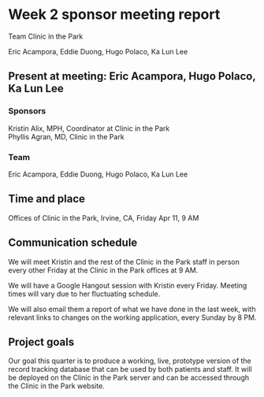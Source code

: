 # Week 2 sponsor meeting report

Team Clinic in the Park

Eric Acampora, Eddie Duong, Hugo Polaco, Ka Lun Lee

## Present at meeting: Eric Acampora, Hugo Polaco, Ka Lun Lee

### Sponsors

Kristin Alix, MPH, Coordinator at Clinic in the Park   
Phyllis Agran, MD, Clinic in the Park

### Team

Eric Acampora, Eddie Duong, Hugo Polaco, Ka Lun Lee

## Time and place

Offices of Clinic in the Park, Irvine, CA, Friday Apr 11, 9 AM

## Communication schedule

We will meet Kristin and the rest of the Clinic in the Park staff in person every other Friday at the Clinic in the Park offices at 9 AM.

We will have a Google Hangout session with Kristin every Friday. Meeting times will vary due to her fluctuating schedule. 

We will also email them a report of what we have done in the last week, with relevant links to changes on the working application, every Sunday by 8 PM.

## Project goals

Our goal this quarter is to produce a working, live, prototype version of the record tracking database that can be used by both patients and staff.  It will be deployed on the Clinic in the Park server and can  be accessed through the Clinic in the Park website.

